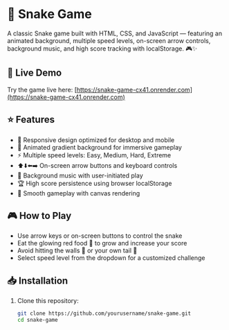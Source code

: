 # 🐍 Snake Game

A classic Snake game built with HTML, CSS, and JavaScript — featuring an animated background, multiple speed levels, on-screen arrow controls, background music, and high score tracking with localStorage. 🎮✨

## 🚀 Live Demo

Try the game live here: [https://snake-game-cx41.onrender.com](https://snake-game-cx41.onrender.com)

## ⭐ Features

- 🎨 Responsive design optimized for desktop and mobile  
- 🌈 Animated gradient background for immersive gameplay  
- ⚡ Multiple speed levels: Easy, Medium, Hard, Extreme  
- ⬆️⬇️⬅️➡️ On-screen arrow buttons and keyboard controls  
- 🎵 Background music with user-initiated play  
- 🏆 High score persistence using browser localStorage  
- 🎯 Smooth gameplay with canvas rendering  

## 🎮 How to Play

- Use arrow keys or on-screen buttons to control the snake  
- Eat the glowing red food 🍎 to grow and increase your score  
- Avoid hitting the walls 🚧 or your own tail 🐍  
- Select speed level from the dropdown for a customized challenge  

## 📥 Installation

1. Clone this repository:

   ```bash
   git clone https://github.com/yourusername/snake-game.git
   cd snake-game

